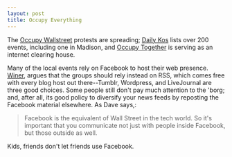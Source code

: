 ```yaml
---
layout: post
title: Occupy Everything
---
```


The [Occupy Wallstreet][OW] protests are spreading; [Daily Kos][DK]
lists over 200 events, including one in Madison, and [Occupy
Together][OT] is serving as an internet clearing house.

Many of the local events rely on Facebook to host their web presence.
[Winer][DW], argues that the groups should rely instead on RSS, which
comes free with every blog host out there--Tumblr, Wordpress, and
LiveJournal are three good choices. Some people still don't pay much
attention to the 'borg; and, after all, its good policy to diversify
your news feeds by reposting the Facebook material elsewhere. As Dave
says,:

> Facebook is the equivalent of Wall Street in the tech world. So it's
> important that you communicate not just with people inside Facebook, but
> those outside as well.

Kids, friends don't let friends use Facebook.


[DK]: http://www.dailykos.com/story/2011/10/04/1022722/-Occupy-Wall-Street:-List-and-map-of-over-200-US-solidarity-events-and-Facebook%C2%A0pages
[OW]: http://occupywallst.org/
[OT]: http://www.occupytogether.org/
[DW]: http://scripting.com/stories/2011/10/04/howAndWhyYourOccupySiteSho.html
